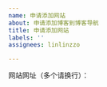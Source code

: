 ```yaml
---
name: 申请添加网站
about: 申请添加博客到博客导航
title: 申请添加网站
labels: ''
assignees: linlinzzo

---
```


网站网址（多个请换行）：
